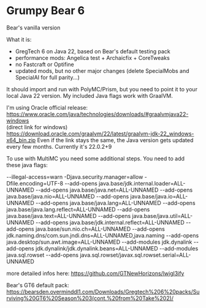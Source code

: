 # Grumpy Bear 6
Bear's vanilla version

What it is: 
+ GregTech 6 on Java 22, based on Bear's default testing pack
+ performance mods: Angelica test + Archaicfix + CoreTweaks
+ no Fastcraft or Optifine
+ updated mods, but no other major changes (delete SpecialMobs and SpecialAI for full parity...)

It should import and run with PolyMC/Prism, but you need to point it to your local Java 22 version. My included Java flags work with GraalVM. 

I'm using Oracle official release:  
https://www.oracle.com/java/technologies/downloads/#graalvmjava22-windows  
(direct link for windows) https://download.oracle.com/graalvm/22/latest/graalvm-jdk-22_windows-x64_bin.zip
Even if the link stays the same, the Java version gets updated every few months. Currently it's 22.0.2+9   
 
To use with MultiMC you need some additional steps. You need to add these java flags:  

--illegal-access=warn -Djava.security.manager=allow -Dfile.encoding=UTF-8 --add-opens java.base/jdk.internal.loader=ALL-UNNAMED --add-opens java.base/java.net=ALL-UNNAMED --add-opens java.base/java.nio=ALL-UNNAMED --add-opens java.base/java.io=ALL-UNNAMED --add-opens java.base/java.lang=ALL-UNNAMED --add-opens java.base/java.lang.reflect=ALL-UNNAMED --add-opens java.base/java.text=ALL-UNNAMED --add-opens java.base/java.util=ALL-UNNAMED --add-opens java.base/jdk.internal.reflect=ALL-UNNAMED --add-opens java.base/sun.nio.ch=ALL-UNNAMED --add-opens jdk.naming.dns/com.sun.jndi.dns=ALL-UNNAMED,java.naming --add-opens java.desktop/sun.awt.image=ALL-UNNAMED --add-modules jdk.dynalink --add-opens jdk.dynalink/jdk.dynalink.beans=ALL-UNNAMED --add-modules java.sql.rowset --add-opens java.sql.rowset/javax.sql.rowset.serial=ALL-UNNAMED

more detailed infos here: https://github.com/GTNewHorizons/lwjgl3ify

Bear's GT6 default pack:  
https://bearsden.overminddl1.com/Downloads/Gregtech%206%20packs/Surviving%20GT6%20Season%203(cont.%20from%20Take%202)/
